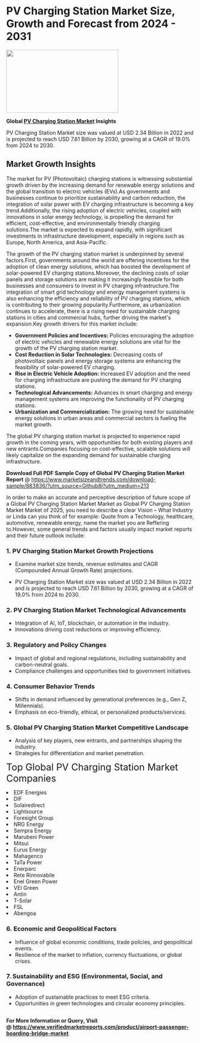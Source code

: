 <H1>PV Charging Station Market Size, Growth and Forecast from 2024 - 2031</H1><img class="aligncenter size-medium wp-image-584254" src="https://thirdeyenews.in/wp-content/uploads/2024/09/Global-Market-Research-300x168.jpeg" alt="" width="300" height="168" /><p><strong>Global&nbsp;<a href="https://www.marketsizeandtrends.com/download-sample/883836/?utm_source=Github8j?utm_medium=213">PV Charging Station Market</a> Insights</strong></p><p>PV Charging Station Market size was valued at USD 2.34 Billion in 2022 and is projected to reach USD 7.61 Billion by 2030, growing at a CAGR of 19.0% from 2024 to 2030.</p><p><h2>Market Growth Insights</h2> <p>The market for PV (Photovoltaic) charging stations is witnessing substantial growth driven by the increasing demand for renewable energy solutions and the global transition to electric vehicles (EVs).As governments and businesses continue to prioritize sustainability and carbon reduction, the integration of solar power with EV charging infrastructure is becoming a key trend.Additionally, the rising adoption of electric vehicles, coupled with innovations in solar energy technology, is propelling the demand for efficient, cost-effective, and environmentally friendly charging solutions.The market is expected to expand rapidly, with significant investments in infrastructure development, especially in regions such as Europe, North America, and Asia-Pacific.</p> <p>The growth of the PV charging station market is underpinned by several factors.First, governments around the world are offering incentives for the adoption of clean energy solutions, which has boosted the development of solar-powered EV charging stations.Moreover, the declining costs of solar panels and storage solutions are making it increasingly feasible for both businesses and consumers to invest in PV charging infrastructure.The integration of smart grid technology and energy management systems is also enhancing the efficiency and reliability of PV charging stations, which is contributing to their growing popularity.Furthermore, as urbanization continues to accelerate, there is a rising need for sustainable charging stations in cities and commercial hubs, further driving the market's expansion.Key growth drivers for this market include: <ul> <li><strong>Government Policies and Incentives:</strong> Policies encouraging the adoption of electric vehicles and renewable energy solutions are vital for the growth of the PV charging station market.</li> <li><strong>Cost Reduction in Solar Technologies:</strong> Decreasing costs of photovoltaic panels and energy storage systems are enhancing the feasibility of solar-powered EV charging.</li> <li><strong>Rise in Electric Vehicle Adoption:</strong> Increased EV adoption and the need for charging infrastructure are pushing the demand for PV charging stations.</li> <li><strong>Technological Advancements:</strong> Advances in smart charging and energy management systems are improving the functionality of PV charging stations.</li> <li><strong>Urbanization and Commercialization:</strong> The growing need for sustainable energy solutions in urban areas and commercial sectors is fueling the market growth.</li> </ul> <p>The global PV charging station market is projected to experience rapid growth in the coming years, with opportunities for both existing players and new entrants.Companies focusing on cost-effective, scalable solutions will likely capitalize on the expanding demand for sustainable charging infrastructure.</p> <p><span class=""><strong>Download Full PDF Sample Copy of Global PV Charging Station Market Report</strong> @ <a href="https://www.marketsizeandtrends.com/download-sample/883836/?utm_source=Github8j?utm_medium=213" target="_blank">https://www.marketsizeandtrends.com/download-sample/883836/?utm_source=Github8j?utm_medium=213</a></span></p><p>In order to make an accurate and perceptive description of future scope of a Global&nbsp;PV Charging Station Market Market as Global&nbsp;PV Charging Station Market Market of 2025, you need to describe a clear Vision &ndash; What Industry or Linda can you think of for example: Quote from a Technology, healthcare, automotive, renewable energy, name the market you are Reffering to.However, some general trends and factors usually impact market reports and their future outlook include:</p><h3>1.&nbsp;<strong>PV Charging Station Market Growth Projections</strong></h3><ul><li>Examine market size trends, revenue estimates and CAGR (Compounded Annual Growth Rate) projections.</li><li><p>PV Charging Station Market size was valued at USD 2.34 Billion in 2022 and is projected to reach USD 7.61 Billion by 2030, growing at a CAGR of 19.0% from 2024 to 2030.</p></li></ul><h3>2.&nbsp;<strong>PV Charging Station Market Technological Advancements</strong></h3><ul><li>Integration of AI, IoT, blockchain, or automation in the industry.</li><li>Innovations driving cost reductions or improving efficiency.</li></ul><h3>3.&nbsp;<strong>Regulatory and Policy Changes</strong></h3><ul><li>Impact of global and regional regulations, including sustainability and carbon-neutral goals.</li><li>Compliance challenges and opportunities tied to government initiatives.</li></ul><h3>4.&nbsp;<strong>Consumer Behavior Trends</strong></h3><ul><li>Shifts in demand influenced by generational preferences (e.g., Gen Z, Millennials).</li><li>Emphasis on eco-friendly, ethical, or personalized products/services.</li></ul><h3>5.&nbsp;<strong>Global PV Charging Station Market Competitive Landscape</strong></h3><ul><li>Analysis of key players, new entrants, and partnerships shaping the industry.</li><li>Strategies for differentiation and market penetration.</li></ul><p data-pm-slice="1 1 []"><span style="color: inherit; font-family: inherit; font-size: 25px;">Top Global PV Charging Station Market Companies</span></p><div class="" data-test-id=""><p><li>EDF Energies</li><li> DIF</li><li> Solairedirect</li><li> Lightsource</li><li> Foresight Group</li><li> NRG Energy</li><li> Sempra Energy</li><li> Marubeni Power</li><li> Mitsui</li><li> Eurus Energy</li><li> Mahagenco</li><li> TaTa Power</li><li> Enerparc</li><li> Rete Rinnovabile</li><li> Enel Green Power</li><li> VEI Green</li><li> Antin</li><li> T-Solar</li><li> FSL</li><li> Abengoa</li></p></div><h3>6.&nbsp;<strong>Economic and Geopolitical Factors</strong></h3><ul><li>Influence of global economic conditions, trade policies, and geopolitical events.</li><li>Resilience of the market to inflation, currency fluctuations, or global crises.</li></ul><h3>7.&nbsp;<strong>Sustainability and ESG (Environmental, Social, and Governance)</strong></h3><ul><li>Adoption of sustainable practices to meet ESG criteria.</li><li>Opportunities in green technologies and circular economy principles.</li></ul><h2><strong style="font-size: 14px;">For More Information or Query, Visit @&nbsp;</strong><a style="background-color: #ffffff; font-size: 14px;" href="https://www.marketsizeandtrends.com/report/pv-charging-station-market/" target="_blank">https://www.verifiedmarketreports.com/product/airport-passenger-boarding-bridge-market</a></h2>